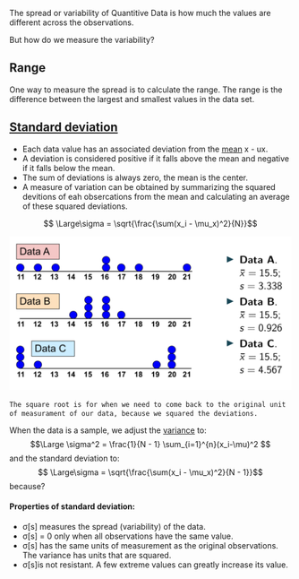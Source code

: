 The spread or variability of Quantitive Data is how much the values are different across the observations.

But how do we measure the variability?

## Range

One way to measure the spread is to calculate the range.
The range is the difference between the largest and smallest values in the data set.

## [Standard deviation](Standard%20Deviation.md)

- Each data value has an associated deviation from the [mean](Mean.md) x - ux.
- A deviation is considered positive if it falls above the mean and negative if it falls below the mean.
- The sum of deviations is always zero, the mean is the center.
- A measure of variation can be obtained by summarizing the squared devitions of eah obsercations from the mean and calculating an average of these squared deviations.

$$ \Large\sigma = \sqrt{\frac{\sum(x_i - \mu_x)^2}{N}}$$

![](../z_images/Pasted%20image%2020230301152051.png)


```ad-hint
The square root is for when we need to come back to the original unit of measurament of our data, because we squared the deviations.
```


When the data is a sample, we adjust the [variance](Variance.md) to:
$$\Large \sigma^2 = \frac{1}{N - 1} \sum_{i=1}^{n}(x_i-\mu)^2 $$
and the standard deviation to:
$$ \Large\sigma = \sqrt{\frac{\sum(x_i - \mu_x)^2}{N - 1}}$$
because?

#### Properties of standard deviation:
- σ[s] measures the spread (variability) of the data. 
- σ[s] = 0 only when all observations have the same value. 
- σ[s] has the same units of measurement as the original observations. The variance has units that are squared. 
- σ[s]is not resistant. A few extreme values can greatly increase its value. 